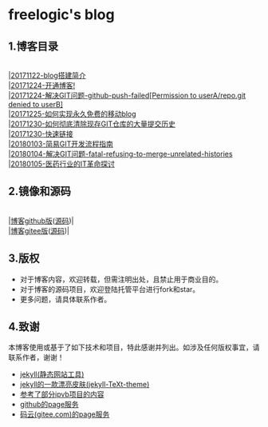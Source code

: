 # freelogic's blog

## 1.博客目录
<br>|[20171122-blog搭建简介](./_posts/2017-11-22-blog搭建简介.md)
<br>|[20171224-开通博客!](./_posts/2017-12-24-开通博客.md)
<br>|[20171224-解决GIT问题-github-push-failed[Permission to userA/repo.git denied to userB]](./_posts/2017-12-24-解决GIT问题-github-push-failed-Permission-to-userA-repogit-denied-to-userB.md)
<br>|[20171225-如何实现永久免费的移动blog](./_posts/2017-12-25-如何实现永久免费的移动blog.md)
<br>|[20171230-如何彻底清除现存GIT仓库的大量提交历史](./_posts/2017-12-30-如何彻底清除显存GIT仓库的大量提交历史.md)
<br>|[20171230-快速链接](./_posts/2017-12-30-快速链接.md)
<br>|[20180103-简易GIT开发流程指南](./_posts/2018-01-03-简易GIT流程.md)
<br>|[20180104-解决GIT问题-fatal-refusing-to-merge-unrelated-histories](./_posts/2018-01-04-解决GIT问题-fatal-refusing-to-merge-unrelated-histories.md)
<br>|[20180105-医药行业的IT革命探讨](./_posts/2018-01-05-医药行业的IT革命探讨.md)

## 2.镜像和源码
<br>|[博客github版](https://freelogic.github.io/)([源码](https://github.com/freelogic/freelogic.github.io))|
<br>|[博客gitee版](https://freelogic.gitee.io/webpost/)([源码](https://gitee.com/freelogic/webpost))|

## 3.版权
* 对于博客内容，欢迎转载，但需注明出处，且禁止用于商业目的。
* 对于博客的源码项目，欢迎登陆托管平台进行fork和star。
* 更多问题，请具体联系作者。

## 4.致谢
本博客使用或基于了如下技术和项目，特此感谢并列出。如涉及任何版权事宜，请联系作者，谢谢！
* [jekyll(静态网站工具)](http://jekyll.com.cn/docs/home/)
* [jekyll的一款漂亮皮肤(jekyll-TeXt-theme)](https://gitee.com/zcxv/jekyll-TeXt-theme)
* [参考了部分ipvb项目的内容](https://gitee.com/ipvb/ipvb)
* [github的page服务](https://pages.github.com/)
* [码云(gitee.com)的page服务](http://git.mydoc.io/?t=154714)


